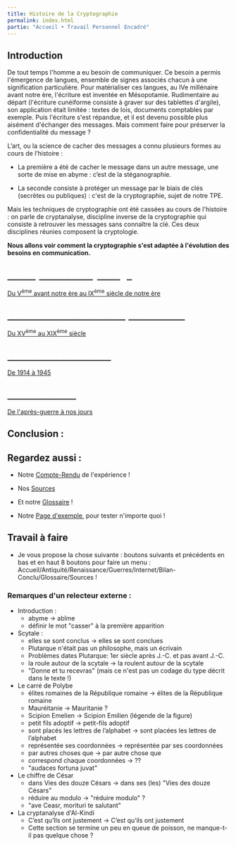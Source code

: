 ```yaml
---
title: Histoire de la Cryptographie
permalink: index.html
partie: "Accueil • Travail Personnel Encadré"
---
```


## Introduction

De tout temps l'homme a eu besoin de communiquer. Ce besoin a permis l'émergence de langues, ensemble de signes associés chacun à une signification particulière. Pour matérialiser ces langues, au IVe millénaire avant notre ère, l'écriture est inventée en Mésopotamie. Rudimentaire au départ (l'écriture cunéiforme consiste à graver sur des tablettes d'argile), son application était limitée : textes de lois, documents comptables par exemple.
Puis l'écriture s'est répandue, et il est devenu possible plus aisément d'échanger des messages.
Mais comment faire pour préserver la confidentialité du message ?

L’art, ou la science de cacher des messages a connu plusieurs formes au cours de l’histoire :

- La première a été de cacher le message dans un autre message, une sorte de mise en abyme : c’est de la stéganographie.

- La seconde consiste à protéger un message par le biais de clés (secrètes ou publiques) : c'est de la cryptographie, sujet de notre TPE.

Mais les techniques de cryptographie ont été cassées au cours de l'histoire : on parle de cryptanalyse, discipline inverse de la cryptographie qui consiste à retrouver les messages sans connaître la clé. Ces deux disciplines réunies composent la cryptologie.


**Nous allons voir comment la cryptographie s'est adaptée à l'évolution des besoins en communication.**



<link rel="stylesheet" href="{{ '/assets/css/timeline.css' | relative_url }}">
<div class="timeline">

 <div class="container left">
  <a href="{{ "/antiquite/" | relative_url }}">
   <div class="content">
     <h2 style="color:white;">L'Antiquité et le Moyen-Âge</h2>
     <p>Du V<SUP>ème</SUP> avant notre ère au IX<SUP>ème</SUP> siècle de notre ère</p>
   </div>
  </a>
 </div>

 <div class="container right">
 <a href="{{ "/temps-modernes/" | relative_url }}">
   <div class="content">
     <h2 style="color:white;">La Renaissance et les Temps Modernes</h2>
     <p>Du XV<SUP>ème</SUP> au XIX<SUP>ème</SUP> siècle</p>
   </div>
   </a>
 </div>

 <div class="container left">
 <a href="{{ "/guerres/" | relative_url }}">
   <div class="content">
     <h2 style="color:white;">Les Guerres Mondiales</h2>
     <p>De 1914 à 1945</p>
   </div>
   </a>
 </div>

 <div class="container right">
 <a href="{{ "/internet/" | relative_url }}">
   <div class="content">
     <h2 style="color:white;">L'ère d'Internet</h2>
     <p>De l'après-guerre à nos jours</p>
   </div>
   </a>
 </div>

</div>

## Conclusion :


## Regardez aussi :
* Notre [Compte-Rendu](experience) de l'expérience !
* Nos [Sources](sources)
* Et notre [Glossaire](glossaire) !

* Notre [Page d'exemple](exemple), pour tester n'importe quoi !


## Travail à faire
* Je vous propose la chose suivante : boutons suivants et précédents en bas et en haut 8 boutons pour faire un menu : Accueil/Antiquité/Renaissance/Guerres/Internet/Bilan-Conclu/Glossaire/Sources !

### Remarques d'un relecteur externe :

* Introduction :
  * abyme -> abîme
  * définir le mot "casser" à la première apparition
* Scytale :
  * elles se sont conclus -> elles se sont conclues
  * Plutarque n'était pas un philosophe, mais un écrivain
  * Problèmes dates Plutarque: 1er siècle après J.-C. et pas avant J.-C.
  * la roule autour de la scytale -> la roulent autour de la scytale
  * "Donne et tu recevras" (mais ce n'est pas un codage du type décrit dans le texte !)
* Le carré de Polybe
  * élites romaines de la République romaine -> élites de la République romaine
  * Mauréitanie -> Mauritanie ?
  * Scipion Emelien -> Scipion Emilien (légende de la figure)
  * petit fils adoptif -> petit-fils adoptif
  * sont placés les lettres de l’alphabet -> sont placées les lettres de l’alphabet
  * représentée ses coordonnées -> représentée par ses coordonnées
  * par autres choses que -> par autre chose que
  * correspond chaque coordonnées -> ??
  * "audaces fortuna juvat"
* Le chiffre de César
  * dans Vies des douze Césars -> dans ses (les) "Vies des douze Césars"
  * réduire au modulo -> "réduire modulo" ?
  * "ave Ceasr, morituri te salutant"
* La cryptanalyse d'Al-Kindi
  * C’est qu’Ils ont justement -> C’est qu’ils ont justement
  * Cette section se termine un peu en queue de poisson, ne manque-t-il pas quelque chose ?
